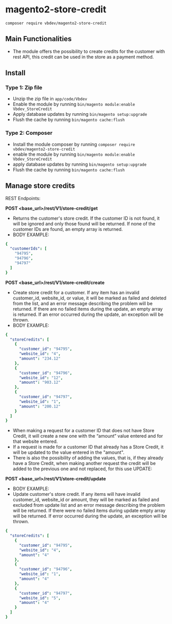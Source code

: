 # magento2-store-credit

    composer require vbdev/magento2-store-credit

## Main Functionalities

- The module offers the possibility to create credits for the customer with rest API, this credit can be used in the store as a
  payment method.

## Install

### Type 1: Zip file

- Unzip the zip file in `app/code/Vbdev`
- Enable the module by running `bin/magento module:enable Vbdev_StoreCredit`
- Apply database updates by running `bin/magento setup:upgrade`
- Flush the cache by running `bin/magento cache:flush`

### Type 2: Composer

- Install the module composer by running `composer require vbdev/magento2-store-credit`
- enable the module by running `bin/magento module:enable Vbdev_StoreCredit`
- apply database updates by running `bin/magento setup:upgrade`
- Flush the cache by running `bin/magento cache:flush`

## Manage store credits

REST Endpoints:

**POST <base_url>/rest/V1/store-credit/get**

- Returns the customer's store credit. If the customer ID is not found, it will be ignored and only those found will be
  returned. If none of the customer IDs are found, an empty array is returned.
- BODY EXAMPLE:

```yaml
{
  "customerIds": [
    "94795",
    "94796",
    "94797"
  ]
}
```

**POST <base_url>/rest/V1/store-credit/create**

- Create store credit for a customer. If any item has an invalid customer_id, website_id, or value, it will be marked as
  failed and deleted from the list, and an error message describing the problem will be returned. If there are no failed
  items during the update, an empty array is returned. If an error occurred during the update, an exception will be
  thrown.
- BODY EXAMPLE:

```yaml
{
  "storeCredits": [
    {
      "customer_id": "94795",
      "website_id": "4",
      "amount": "234.12"
    },
    {
      "customer_id": "94796",
      "website_id": "12",
      "amount": "903.12"
    },
    {
      "customer_id": "94797",
      "website_id": "1",
      "amount": "200.12"
    }
  ]
}
```

- When making a request for a customer ID that does not have Store Credit, it will create a new one with the “amount”
  value entered and for that website entered.
- If a request is made for a customer ID that already has a Store Credit, it will be updated to the value entered in the
  "amount".
- There is also the possibility of adding the values, that is, if they already have a Store Credit, when making another
  request the credit will be added to the previous one and not replaced, for this use UPDATE:

**POST <base_url>/rest/V1/store-credit/update**

- BODY EXAMPLE:
- Update customer's store credit. If any items will have invalid customer_id, website_id or amount, they will be marked
  as failed and excluded from update list and an error message describing the problem will be returned. If there were no
  failed items during update empty array will be returned. If error
  occurred during the update, an exception will be thrown.

```yaml
{
  "storeCredits": [
    {
      "customer_id": "94795",
      "website_id": "4",
      "amount": "4"
    },
    {
      "customer_id": "94796",
      "website_id": "1",
      "amount": "4"
    },
    {
      "customer_id": "94797",
      "website_id": "5",
      "amount": "4"
    }
  ]
}

```








